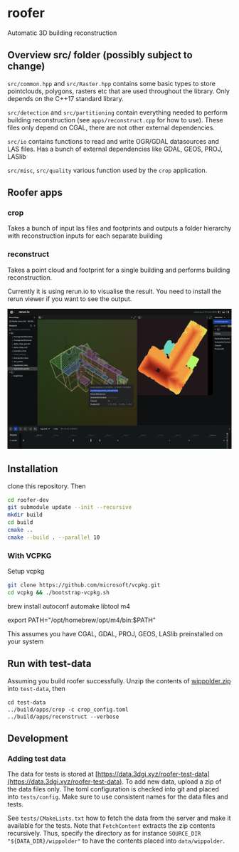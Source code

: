 # roofer
Automatic 3D building reconstruction

## Overview src/ folder (possibly subject to change)
`src/common.hpp` and `src/Raster.hpp` contains some basic types to store pointclouds, polygons, rasters etc that are used throughout the library. Only depends on the C++17 standard library.

`src/detection` and `src/partitioning` contain everything needed to perform building reconstruction (see `apps/reconstruct.cpp` for how to use). These files only depend on CGAL, there are not other external dependencies.

`src/io` contains functions to read and write OGR/GDAL datasources and LAS files. Has a bunch of external dependencies like GDAL, GEOS, PROJ, LASlib

`src/misc`, `src/quality` various function used by the `crop` application.

## Roofer apps

### crop
Takes a bunch of input las files and footprints and outputs a folder hierarchy with reconstruction inputs for each separate building

### reconstruct
Takes a point cloud and footprint for a single building and performs building reconstruction.

Currently it is using rerun.io to visualise the result. You need to install the rerun viewer if you want to see the output.

![reconstruct output visualised with Rerun](rerun.png)

## Installation

clone this repository. Then

```sh
cd roofer-dev
git submodule update --init --recursive
mkdir build
cd build
cmake ..
cmake --build . --parallel 10
```

### With VCPKG

Setup vcpkg
```sh
git clone https://github.com/microsoft/vcpkg.git
cd vcpkg && ./bootstrap-vcpkg.sh
```

brew install autoconf automake libtool m4

export PATH="/opt/homebrew/opt/m4/bin:$PATH"


This assumes you have CGAL, GDAL, PROJ, GEOS, LASlib  preinstalled on your system

## Run with test-data
Assuming you build roofer successfully. Unzip the contents of [wippolder.zip](https://data.3dgi.xyz/geoflow-test-data/wippolder.zip) into `test-data`, then

```
cd test-data
../build/apps/crop -c crop_config.toml
../build/apps/reconstruct --verbose
```

## Development

### Adding test data

The data for tests is stored at [https://data.3dgi.xyz/roofer-test-data](https://data.3dgi.xyz/roofer-test-data). To add new data, upload a zip of the data files only. The toml configuration is checked into git and placed into `tests/config`. Make sure to use consistent names for the data files and tests.

See `tests/CMakeLists.txt` how to fetch the data from the server and make it available for the tests. Note that `FetchContent` extracts the zip contents recursively. Thus, specify the directory as for instance `SOURCE_DIR "${DATA_DIR}/wippolder"` to have the contents placed into `data/wippolder`.
